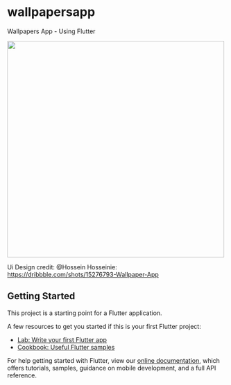 # wallpapersapp

Wallpapers App - Using Flutter

<img src="https://cdn.dribbble.com/users/7114804/screenshots/15276793/media/ca1cce8eb4557bf3c1672634ac8c2430.png?compress=1&resize=1600x1200" width="500">

Ui Design credit: 
@Hossein Hosseinie: https://dribbble.com/shots/15276793-Wallpaper-App

## Getting Started

This project is a starting point for a Flutter application.

A few resources to get you started if this is your first Flutter project:

- [Lab: Write your first Flutter app](https://flutter.dev/docs/get-started/codelab)
- [Cookbook: Useful Flutter samples](https://flutter.dev/docs/cookbook)

For help getting started with Flutter, view our
[online documentation](https://flutter.dev/docs), which offers tutorials,
samples, guidance on mobile development, and a full API reference.
